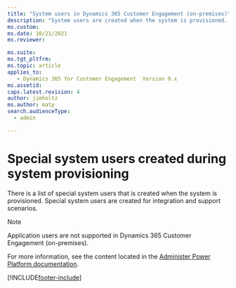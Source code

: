 ```yaml
---
title: "System users in Dynamics 365 Customer Engagement (on-premises)"
description: "System users are created when the system is provisioned. Find info on the purpose of these users and details on security and permissions."
ms.custom: 
ms.date: 10/21/2021
ms.reviewer: 

ms.suite: 
ms.tgt_pltfrm: 
ms.topic: article
applies_to: 
   - Dynamics 365 for Customer Engagement  Version 9.x
ms.assetid: 
caps.latest.revision: 4
author: jimholtz
ms.author: matp
search.audienceType: 
  - admin

---
```

# Special system users created during system provisioning

There is a list of special system users that is created when the system is provisioned. Special system users are created for integration and support scenarios.

> [!NOTE]
> Application users are not supported in Dynamics 365 Customer Engagement (on-premises).

For more information, see the content located in the [Administer Power Platform documentation](/power-platform/admin/system-application-users).

[!INCLUDE[footer-include](../../../includes/footer-banner.md)]
